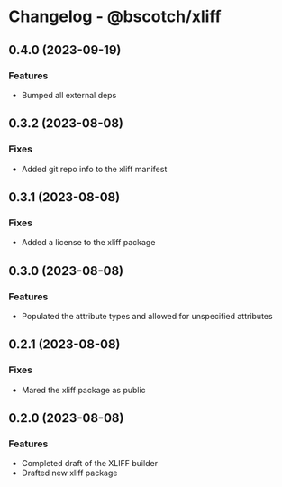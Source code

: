 # Changelog - @bscotch/xliff

## 0.4.0 (2023-09-19)

### Features

- Bumped all external deps

## 0.3.2 (2023-08-08)

### Fixes

- Added git repo info to the xliff manifest

## 0.3.1 (2023-08-08)

### Fixes

- Added a license to the xliff package

## 0.3.0 (2023-08-08)

### Features

- Populated the attribute types and allowed for unspecified attributes

## 0.2.1 (2023-08-08)

### Fixes

- Mared the xliff package as public

## 0.2.0 (2023-08-08)

### Features

- Completed draft of the XLIFF builder
- Drafted new xliff package